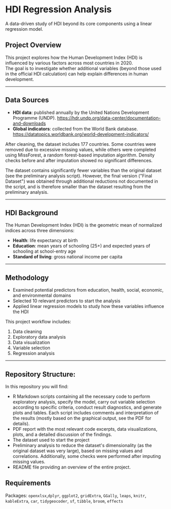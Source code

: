# HDI Regression Analysis

A data-driven study of HDI beyond its core components using a linear regression model.

## Project Overview
This project explores how the Human Development Index (HDI) is influenced by various factors across most countries in 2020.  
The goal is to investigate whether additional variables (beyond those used in the official HDI calculation) can help explain differences in human development.

---

## Data Sources
- **HDI data**: published annually by the United Nations Development Programme (UNDP). https://hdr.undp.org/data-center/documentation-and-downloads  
- **Global indicators**: collected from the World Bank database. https://datatopics.worldbank.org/world-development-indicators/

After cleaning, the dataset includes 177 countries. Some countries were removed due to excessive missing values, while others were completed using MissForest, a random forest-based imputation algorithm. Density checks before and after imputation showed no significant differences.

The dataset contains significantly fewer variables than the original dataset (see the preliminary analysis script). However, the final version ("Final Dataset") was obtained through additional reductions not documented in the script, and is therefore smaller than the dataset resulting from the preliminary analysis. 

---

## HDI Background
The Human Development Index (HDI) is the geometric mean of normalized indices across three dimensions:
- **Health**: life expectancy at birth  
- **Education**: mean years of schooling (25+) and expected years of schooling at school-entry age  
- **Standard of living**: gross national income per capita

---

## Methodology
- Examined potential predictors from education, health, social, economic, and environmental domains  
- Selected 10 relevant predictors to start the analysis  
- Applied linear regression models to study how these variables influence the HDI  

This project workflow includes:
1. Data cleaning  
2. Exploratory data analysis 
3. Data visualization  
4. Variable selection  
5. Regression analysis  

---
## Repository Structure:
In this repository you will find:
- R Markdown scripts containing all the necessary code to perform exploratory analysis, specify the model, carry out variable selection according to specific criteria, conduct result diagnostics, and generate plots and tables. Each script includes comments and interpretation of the results (mostly based on the graphical output, see the PDF for details).
- PDF report with the most relevant code excerpts, data visualizations, plots, and a detailed discussion of the findings.
- The dataset used to start the project
- Preliminary analysis to reduce the dataset's dimensionality (as the original dataset was very large), based on missing values and correlations. Additionally, some checks were performed after imputing missing values.
- README file providing an overview of the entire project.

## Requirements
Packages: `openxlsx`,`dplyr`, `ggplot2`, `gridExtra`, `GGally`, `leaps`, `knitr`, `kableExtra`, `car`, `tidygeocoder`, `sf`, `tibble`, `broom`, `effects`
